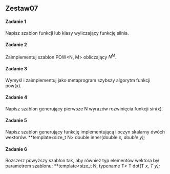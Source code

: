 ## Zestaw07
#### Zadanie 1
Napisz szablon funkcji lub klasy wyliczający funkcję silnia.

#### Zadanie 2
Zaimplementuj szablon POW<N, M> obliczający $N^M$.

#### Zadanie 3
Wymyśl i zaimplementuj jako metaprogram szybszy algorytm funkcji pow(x).

#### Zadanie 4
Napisz szablon generujący pierwsze N wyrazów rozwinięcia funkcji sin(x).

#### Zadanie 5
Napisz szablon generujący funkcję implementującą iloczyn skalarny dwóch wektorów.
**template<size_t N> double inner(double *x, double *y);**

#### Zadanie 6
Rozszerz powyższy szablon tak, aby również typ elementów wektora był parametrem szablonu:
**template<size_t N, typename T> T dot(T *x, T *y);**

